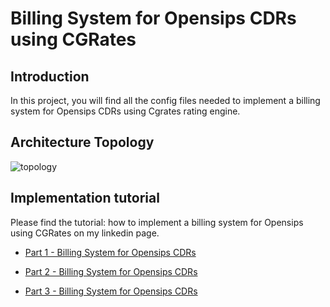 Billing System for Opensips CDRs using CGRates
=

## Introduction

In this project, you will find all the config files needed to implement a billing system for Opensips CDRs using Cgrates rating engine.

## Architecture Topology

![topology]

## Implementation tutorial

Please find the tutorial: how to implement a billing system for Opensips using CGRates on my linkedin page.

* [Part 1 - Billing System for Opensips CDRs][part1]

* [Part 2 - Billing System for Opensips CDRs][part2]

* [Part 3 - Billing System for Opensips CDRs][part3]




[topology]: https://github.com/ksrigo/billing_system/blob/master/ib_billing_process.jpg
[part1]: https://www.linkedin.com/pulse/how-build-billing-system-opensips-cdrs-srigo-kanapathipillai/
[part2]: https://www.linkedin.com/pulse/how-build-billing-system-opensips-cdrs-part-2-srigo-kanapathipillai-1c/
[part3]: https://www.linkedin.com/pulse/part-3-billing-system-opensips-cdrs-srigo-kanapathipillai/